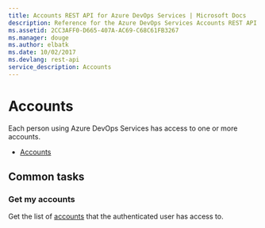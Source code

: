 ```yaml
---
title: Accounts REST API for Azure DevOps Services | Microsoft Docs
description: Reference for the Azure DevOps Services Accounts REST API
ms.assetid: 2CC3AFF0-D665-407A-AC69-C68C61FB3267
ms.manager: douge
ms.author: elbatk
ms.date: 10/02/2017
ms.devlang: rest-api
service_description: Accounts
---
```


# Accounts

Each person using Azure DevOps Services has access to one or more accounts.

* [Accounts](xref:vsts.account.accounts)

## Common tasks

### Get my accounts

Get the list of [accounts](xref:vsts.account.accounts.list) that the authenticated user has access to.